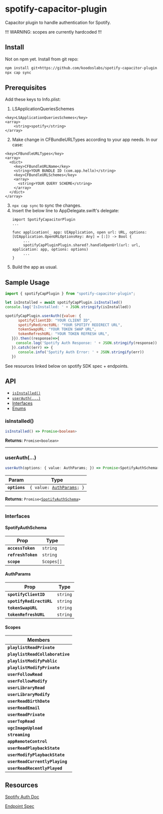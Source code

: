 # spotify-capacitor-plugin

Capacitor plugin to handle authentication for Spotify.

!!! WARNING: scopes are currently hardcoded !!!

## Install
Not on npm yet. Install from git repo:
```bash
npm install git+https://github.com/koodoslabs/spotify-capacitor-plugin.git
npx cap sync
```

## Prerequisites

Add these keys to Info.plist:
1. LSApplicationQueriesSchemes
```
<key>LSApplicationQueriesSchemes</key>
<array>
	<string>spotify</string>
</array>
```
2. Make change in CFBundleURLTypes according to your app needs. In our case:
```
<key>CFBundleURLTypes</key>
<array>
  <dict>
    <key>CFBundleURLName</key>
    <string>YOUR BUNDLE ID (com.app.hello)</string>
    <key>CFBundleURLSchemes</key>
    <array>
      <string>YOUR QUERY SCHEME</string>
    </array>
  </dict>
</array>
```
3. `npx cap sync` to sync the changes.
4. Insert the below line to AppDelegate.swift's delegate:
   ```
   import SpotifyCapacitorPlugin
   ...

   func application(_ app: UIApplication, open url: URL, options: [UIApplication.OpenURLOptionsKey: Any] = [:]) -> Bool {
        ...
        spotifyCapPluginPlugin.shared?.handleOpenUrl(url: url, application: app, options: options)
        ...
   }
   ```
5. Build the app as usual.

## Sample Usage
```javascript
import { spotifyCapPlugin } from "spotify-capacitor-plugin";

let isInstalled = await spotifyCapPlugin.isInstalled()
console.log('IsInstalled: ' + JSON.stringify(isInstalled))

spotifyCapPlugin.userAuth({value: {
      spotifyClientID: "YOUR CLIENT ID",
      spotifyRedirectURL: "YOUR SPOTIFY REDIRECT URL",
      tokenSwapURL: "YOUR TOKEN SWAP URL",
      tokenRefreshURL: "YOUR TOKEN REFRESH URL",
   }}).then((response)=>{
     console.log('Spotify Auth Response: ' + JSON.stringify(response))
   }).catch((err) => {
      console.info('Spotify Auth Error: ' + JSON.stringify(err))
   })
```
See resources linked below on spotify SDK spec + endpoints.

## API

<docgen-index>

* [`isInstalled()`](#isinstalled)
* [`userAuth(...)`](#userauth)
* [Interfaces](#interfaces)
* [Enums](#enums)

</docgen-index>

<docgen-api>
<!--Update the source file JSDoc comments and rerun docgen to update the docs below-->

### isInstalled()

```typescript
isInstalled() => Promise<boolean>
```

**Returns:** <code>Promise&lt;boolean&gt;</code>

--------------------


### userAuth(...)

```typescript
userAuth(options: { value: AuthParams; }) => Promise<SpotifyAuthSchema>
```

| Param         | Type                                                          |
| ------------- | ------------------------------------------------------------- |
| **`options`** | <code>{ value: <a href="#authparams">AuthParams</a>; }</code> |

**Returns:** <code>Promise&lt;<a href="#spotifyauthschema">SpotifyAuthSchema</a>&gt;</code>

--------------------


### Interfaces


#### SpotifyAuthSchema

| Prop               | Type                  |
| ------------------ | --------------------- |
| **`accessToken`**  | <code>string</code>   |
| **`refreshToken`** | <code>string</code>   |
| **`scope`**        | <code>Scopes[]</code> |


#### AuthParams

| Prop                     | Type                |
| ------------------------ | ------------------- |
| **`spotifyClientID`**    | <code>string</code> |
| **`spotifyRedirectURL`** | <code>string</code> |
| **`tokenSwapURL`**       | <code>string</code> |
| **`tokenRefreshURL`**    | <code>string</code> |


#### Scopes

| Members                         |
| ------------------------------- |
| **`playlistReadPrivate`**       |
| **`playlistReadCollaborative`** |
| **`playlistModifyPublic`**      |
| **`playlistModifyPrivate`**     |
| **`userFollowRead`**            |
| **`userFollowModify`**          |
| **`userLibraryRead`**           |
| **`userLibraryModify`**         |
| **`userReadBirthDate`**         |
| **`userReadEmail`**             |
| **`userReadPrivate`**           |
| **`userTopRead`**               |
| **`ugcImageUpload`**            |
| **`streaming`**                 |
| **`appRemoteControl`**          |
| **`userReadPlaybackState`**     |
| **`userModifyPlaybackState`**   |
| **`userReadCurrentlyPlaying`**  |
| **`userReadRecentlyPlayed`**    |

</docgen-api>

## Resources
[Spotify Auth Doc ](https://github.com/spotify/ios-sdk/blob/master/docs/auth.md)
	
[Endpoint Spec](https://developer.spotify.com/documentation/ios/guides/token-swap-and-refresh/)
